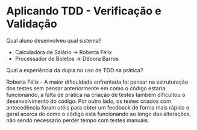 # Aplicando TDD - Verificação e Validação
 
Qual aluno desenvolveu qual sistema?
 - Calculadora de Salário -> Roberta Félix
 - Processador de Boletos -> Débora Barros

Qual a experiência da dupla no uso de TDD na prática?

Roberta Félix - A maior dificuldade enfrentada foi pensar na estruturação dos testes sem pensar anteriormente em como o código estaria funcionando, a falta de prática na criação de testes também dificultou o desenvolvimento do código. Por outro lado, os testes criados com antecedência foram utéis para obter um feedback de forma mais rápida e geral acerca de como o código está funcionando ao longo das alterações, não sendo necessário perder tempo com testes manuais.
